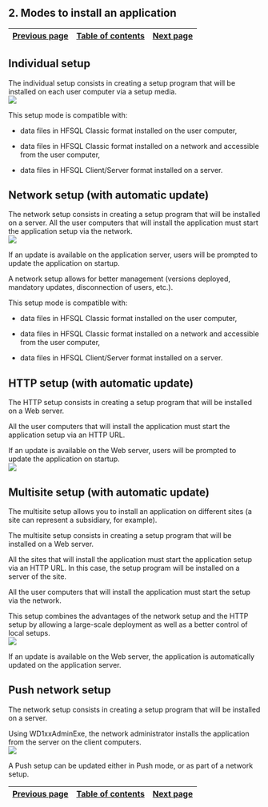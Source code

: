 
## 2. Modes to install an application
			

| [Previous page](../Concepts_WD/1410087079.md) | [Table of contents](../Concepts_WD/1410087098.md) | [Next page](../Concepts_WD/1410087081.md) |
| --- | --- | --- |



<a name="NOTE1"></a>
<a name="NOTE1_1"></a>


## Individual setup
<a name="individual_setup_ELTTEXTE000163"></a>
The individual setup consists in creating a setup program that will be installed on each user computer via a setup media.
<br>![](https://doc.pcsoft.fr/en-US/images/image.awp?langid=3&name=P5_Installation_classique.gif)


This setup mode is compatible with:

- data files in HFSQL Classic format installed on the user computer,

- data files in HFSQL Classic format installed on a network and accessible from the user computer,

- data files in HFSQL Client/Server format installed on a server.




<a name="NOTE2"></a>
<a name="NOTE2_1"></a>


## Network setup (with automatic update)
<a name="network_setup_with_automatic_update_ELTTEXTE000187"></a>
The network setup consists in creating a setup program that will be installed on a server. All the user computers that will install the application must start the application setup via the network. 
<br>![](https://doc.pcsoft.fr/en-US/images/image.awp?langid=3&name=P5_Installation_reseau.gif)


If an update is available on the application server, users will be prompted to update the application on startup.

A network setup allows for better management (versions deployed, mandatory updates, disconnection of users, etc.).

This setup mode is compatible with:

- data files in HFSQL Classic format installed on the user computer,

- data files in HFSQL Classic format installed on a network and accessible from the user computer,

- data files in HFSQL Client/Server format installed on a server.




<a name="NOTE3"></a>
<a name="NOTE3_1"></a>


## HTTP setup (with automatic update)
<a name="http_setup_with_automatic_update_ELTTEXTE000211"></a>
The HTTP setup consists in creating a setup program that will be installed on a Web server.

All the user computers that will install the application must start the application setup via an HTTP URL. 

If an update is available on the Web server, users will be prompted to update the application on startup.
<br>![](https://doc.pcsoft.fr/en-US/images/image.awp?langid=3&name=P5_Installation_HTTP.gif)


<a name="NOTE4"></a>
<a name="NOTE4_1"></a>


## Multisite setup (with automatic update)
<a name="multisite_setup_with_automatic_update_ELTTEXTE000235"></a>
The multisite setup allows you to install an application on different sites (a site can represent a subsidiary, for example).

The multisite setup consists in creating a setup program that will be installed on a Web server.

All the sites that will install the application must start the application setup via an HTTP URL. In this case, the setup program will be installed on a server of the site.

All the user computers that will install the application must start the setup via the network.

This setup combines the advantages of the network setup and the HTTP setup by allowing a large-scale deployment as well as a better control of local setups.
<br>![](https://doc.pcsoft.fr/en-US/images/image.awp?langid=3&name=P5_Installation_multi_sites.gif)


If an update is available on the Web server, the application is automatically updated on the application server.

<a name="NOTE5"></a>
<a name="NOTE5_1"></a>


## Push network setup
<a name="push_network_setup_ELTTEXTE000259"></a>
The network setup consists in creating a setup program that will be installed on a server.

Using WD1xxAdminExe, the network administrator installs the application from the server on the client computers. 
<br>![](https://doc.pcsoft.fr/en-US/images/image.awp?langid=3&name=P5_Installation_Push.gif)


A Push setup can be updated either in Push mode, or as part of a network setup.

| [Previous page](../Concepts_WD/1410087079.md) | [Table of contents](../Concepts_WD/1410087098.md) | [Next page](../Concepts_WD/1410087081.md) |
| --- | --- | --- |




